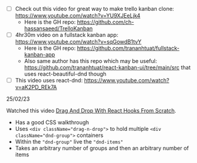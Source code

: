- [ ] Check out this video for great way to make trello kanban clone: https://www.youtube.com/watch?v=YU9XJEeLjk4
    - Here is the GH repo: https://github.com/ch-hassansaeed/TrelloKanban
- [ ] 4hr30m video on a fullstack kanban app: https://www.youtube.com/watch?v=sqGowdB1tvY
    - Here is the GH repo: https://github.com/trananhtuat/fullstack-kanban-app
    - Also same author has this repo which may be useful: https://github.com/trananhtuat/react-kanban-ui/tree/main/src that uses react-beautiful-dnd though
- [ ] This video uses react-dnd: https://www.youtube.com/watch?v=aK2PD_REk7A

25/02/23

Watched this video [Drag And Drop With React Hooks From Scratch](https://www.youtube.com/watch?v=Q1PYQPK9TaM).
- Has a good CSS walkthrough
- Uses `<div className="drag-n-drop">` to hold multiple `<div className="dnd-group">` containers
- Within the `"dnd-group"` live the `"dnd-items"`
- Takes an arbitrary number of groups and then an arbitrary number of items